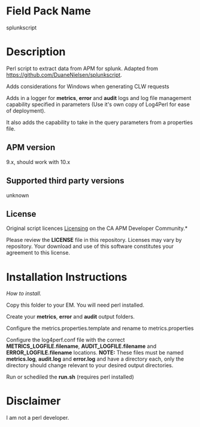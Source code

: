 # Field Pack Name
splunkscript

# Description
Perl script to extract data from APM for splunk. Adapted from https://github.com/DuaneNielsen/splunkscript. 

Adds considerations for Windows when generating CLW requests 

Adds in a logger for **metrics**, **error** and **audit** logs and log file management capability specified in parameters (Use it's own copy of Log4Perl for ease of deployment). 

It also adds the capability to take in the query parameters from a properties file. 

## APM version
9.x, should work with 10.x

## Supported third party versions
unknown

## License
Original script licences
[Licensing](https://communities.ca.com/docs/DOC-231150910#license) on the CA APM Developer Community.*

Please review the 
**LICENSE**
file in this repository.  Licenses may vary by repository.  Your download and use of this software constitutes your agreement to this license.

# Installation Instructions
*How to install.*

Copy this folder to your EM.  You will need perl installed.

Create your **metrics**, **error** and **audit** output folders.

Configure the metrics.properties.template and rename to metrics.properties

Configure the log4perf.conf file with the correct **METRICS_LOGFILE.filename**, **AUDIT_LOGFILE.filename** and **ERROR_LOGFILE.filename** locations. 
**NOTE:** These files must be named **metrics.log**, **audit.log** and **error.log** and have a directory each, only the directory should change relevant to your desired output directories.

Run or schediled the **run.sh** (requires perl installed) 


# Disclaimer 
I am not a perl developer.

